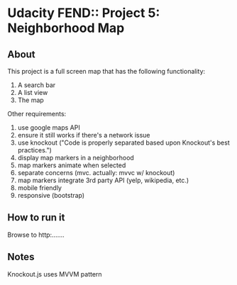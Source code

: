 # Udacity FEND:: Project 5: Neighborhood Map

## About

This project is a full screen map that has the following functionality:
1. A search bar
1. A list view
1. The map

Other requirements:
1. use google maps API
1. ensure it still works if there's a network issue
1. use knockout ("Code is properly separated based upon Knockout's best practices.")
1. display map markers in a neighborhood
1. map markers animate when selected
1. separate concerns (mvc. actually: mvvc w/ knockout)
1. map markers integrate 3rd party API (yelp, wikipedia, etc.)
1. mobile friendly
1. responsive (bootstrap)

## How to run it

Browse to http:.......

## Notes

Knockout.js uses MVVM pattern
